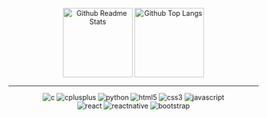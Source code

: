 <p align="center">
<!-- Github Stats: showIcons, Deg, Title, Icon, Text, Hide -->
<img src="https://github-readme-stats.vercel.app/api?username=GustavoTxFreitas&show_icons=true&bg_color=DEG,fe667d,ffa375&title_color=fff&icon_color=fff&text_color=fff&hide=prs,issues" alt="Github Readme Stats" height='140'/>

<!-- Github Stats: showIcons, Deg, Title, Icon, Text, Hide -->
<img src="https://github-readme-stats.vercel.app/api/top-langs/?username=GustavoTxFreitas&layout=compact&bg_color=DEG,fe667d,ffa375&title_color=fff&text_color=fff" alt="Github Top Langs" height='140'/>
</p>

<hr>

<p align="center">
  <img src="https://img.shields.io/badge/c%20-%2300599C.svg?&style=for-the-badge&logo=c&logoColor=white" alt="c" />
  <img src="https://img.shields.io/badge/c++%20-%2300599C.svg?&style=for-the-badge&logo=c%2B%2B&logoColor=white" alt="cplusplus" />
  <img src="https://img.shields.io/badge/python%20-%2314354C.svg?&style=for-the-badge&logo=python&logoColor=white" alt="python" />
  
  <img src="https://img.shields.io/badge/html5%20-%23E34F26.svg?&style=for-the-badge&logo=html5&logoColor=white" alt="html5" />
  <img src="https://img.shields.io/badge/css3%20-%231572B6.svg?&style=for-the-badge&logo=css3&logoColor=white" alt="css3" />
  <img src="https://img.shields.io/badge/javascript%20-%23323330.svg?&style=for-the-badge&logo=javascript&logoColor=%23F7DF1E" alt="javascript" />
  
  <br>
  
  <img src="https://img.shields.io/badge/react%20-%2320232a.svg?&style=for-the-badge&logo=react&logoColor=%2361DAFB" alt="react" />
  <img src="https://img.shields.io/badge/react_native%20-%2320232a.svg?&style=for-the-badge&logo=react&logoColor=%2361DAFB" alt="reactnative" />
  
  <img src="https://img.shields.io/badge/bootstrap%20-%23563D7C.svg?&style=for-the-badge&logo=bootstrap&logoColor=white" alt="bootstrap" />
</p>
